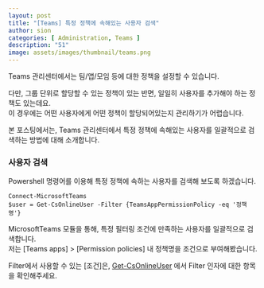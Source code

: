 ```yaml
---
layout: post
title: "[Teams] 특정 정책에 속해있는 사용자 검색"
author: sion
categories: [ Administration, Teams ]
description: "51"
image: assets/images/thumbnail/teams.png
---
```


Teams 관리센터에서는 팀/앱/모임 등에 대한 정책을 설정할 수 있습니다.  

다만, 그룹 단위로 할당할 수 있는 정책이 있는 반면, 일일히 사용자를 추가해야 하는 정책도 있는데요.  
이 경우에는 어떤 사용자에게 어떤 정책이 할당되어있는지 관리하기가 어렵습니다.  

본 포스팅에서는, Teams 관리센터에서 특정 정책에 속해있는 사용자를 일괄적으로 검색하는 방법에 대해 소개합니다.  


### 사용자 검색

Powershell 명령어를 이용해 특정 정책에 속하는 사용자를 검색해 보도록 하겠습니다.  

```
Connect-MicrosoftTeams
$user = Get-CsOnlineUser -Filter {TeamsAppPermissionPolicy -eq '정책명'}
```
MicrosoftTeams 모듈을 통해, 특정 필터링 조건에 만족하는 사용자를 일괄적으로 검색합니다.  
저는 [Teams apps] > [Permission policies] 내 정책명을 조건으로 부여해봤습니다.  

Filter에서 사용할 수 있는 [조건]은, [Get-CsOnlineUser][1] 에서 Filter 인자에 대한 항목을 확인해주세요.  



[1]: https://learn.microsoft.com/en-us/powershell/module/teams/get-csonlineuser?view=teams-ps
